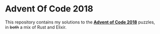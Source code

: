 # Advent Of Code 2018

This repository contains my solutions to the [**Advent of Code 2018**][aoc] puzzles, in ~~both~~ a mix of Rust and Elixir.

[aoc]: https://adventofcode.com/
